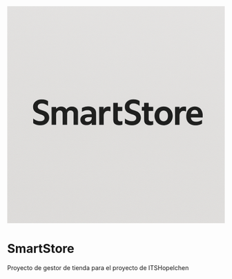 ![Logo](core/assets/icons/SSICON.png)
# SmartStore
Proyecto de gestor de tienda para el proyecto de ITSHopelchen